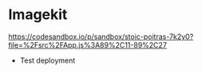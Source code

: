 # Imagekit

https://codesandbox.io/p/sandbox/stoic-poitras-7k2y0?file=%2Fsrc%2FApp.js%3A89%2C11-89%2C27

- Test deployment
